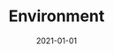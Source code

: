 ---
title: Environment
description: Brief description of this section
cover: environment.jpg
date: 2021-01-01
---